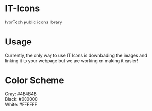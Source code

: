 # IT-Icons
IvorTech public icons library

# Usage
Currently, the only way to use IT Icons is downloading the images and linking it to your webpage but we are working on making it easier!

# Color Scheme
Gray: #4B4B4B <br>
Black: #000000 <br>
White: #FFFFFF
